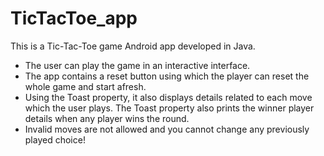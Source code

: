 # TicTacToe_app

This is a Tic-Tac-Toe game Android app developed in Java. 
- The user can play the game in an interactive interface. 
- The app contains a reset button using which the player can reset the whole game and start afresh.  
- Using the Toast property, it also displays details related to each move which the user plays. The Toast property also prints the winner player details when any player wins the round.
- Invalid moves are not allowed and you cannot change any previously played choice! 
